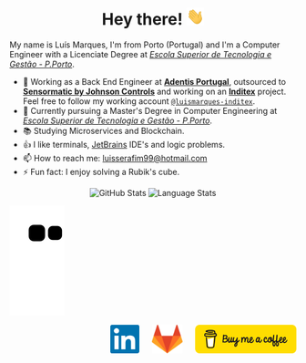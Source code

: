 <h1 align='center'>Hey there!
<img src="https://raw.githubusercontent.com/LuisMarques99/LuisMarques99/master/assets/wave.gif" height="30px"/>
</h1>

My name is Luís Marques, I'm from Porto (Portugal) and I'm a Computer Engineer with a Licenciate Degree at [_Escola Superior de Tecnologia e Gestão - P.Porto_](https://www.estg.ipp.pt/).

- :briefcase: Working as a Back End Engineer at [**Adentis Portugal**](https://www.adentis.pt/), outsourced to [**Sensormatic by Johnson Controls**](https://www.sensormatic.com/) and working on an [**Inditex**](https://www.inditex.com/) project. Feel free to follow my working account [`@luismarques-inditex`](https://github.com/luismarques-inditex).
- :telescope: Currently pursuing a Master's Degree in Computer Engineering at [_Escola Superior de Tecnologia e Gestão - P.Porto_](https://www.estg.ipp.pt/).
- :books: Studying Microservices and Blockchain.
- :thumbsup: I like terminals, [JetBrains](https://www.jetbrains.com/) IDE's and logic problems.
- :mailbox: How to reach me: luisserafim99@hotmail.com
- :zap: Fun fact: I enjoy solving a Rubik's cube.

<p></p>

<div align="center">
    <img height="170em" alt="GitHub Stats" src="https://github-readme-stats.vercel.app/api?username=LuisMarques99&show_icons=true&hide_border=true&count_private=true&theme=material-palenight"/>
    <img height="170em" alt="Language Stats" src="https://github-readme-stats.vercel.app/api/top-langs/?username=LuisMarques99&layout=compact&hide_border=true&theme=material-palenight"/>
</div>

<p></p>

![Snake animation](https://github.com/LuisMarques99/LuisMarques99/blob/output/github-contribution-grid-snake.svg)

<p></p>

<div align="right">
    <a href="https://www.linkedin.com/in/luismarques99/"><img height="50" src="https://raw.githubusercontent.com/LuisMarques99/LuisMarques99/master/assets/linkedin-logo.png"></a>
    &emsp;
    <a href="https://gitlab.com/LuisMarques99"><img height="50" src="https://raw.githubusercontent.com/LuisMarques99/LuisMarques99/master/assets/gitlab-logo.png"></a>
    &emsp;
    <a href="https://www.buymeacoffee.com/LuisMarques99"><img height="50" src="https://raw.githubusercontent.com/LuisMarques99/LuisMarques99/master/assets/BMC/bmc-button.png"></a>
</div>
